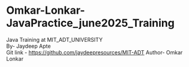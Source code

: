 # Omkar-Lonkar-JavaPractice_june2025_Training
Java Training at MIT_ADT_UNIVERSITY
<br>
By- Jaydeep Apte
<br> Git link - https://github.com/jaydeepresources/MIT-ADT
Author- Omkar Lonkar
